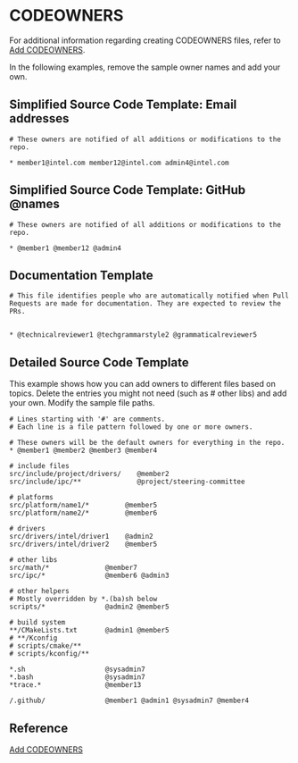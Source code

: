 CODEOWNERS
==========

For additional information regarding creating CODEOWNERS files, refer to [Add CODEOWNERS](git_bkms/CODEOWNERS.md).

In the following examples, remove the sample owner names and add your own.

## Simplified Source Code Template: Email addresses

    # These owners are notified of all additions or modifications to the repo. 
   
    * member1@intel.com member12@intel.com admin4@intel.com

## Simplified Source Code Template: GitHub @names

    # These owners are notified of all additions or modifications to the repo. 
    
    * @member1 @member12 @admin4

## Documentation Template

    # This file identifies people who are automatically notified when Pull Requests are made for documentation. They are expected to review the PRs.
      

    * @technicalreviewer1 @techgrammarstyle2 @grammaticalreviewer5

## Detailed Source Code Template

This example shows how you can add owners to different files based on topics. 
Delete the entries you might not need (such as # other libs) and add your own.
Modify the sample file paths.

    # Lines starting with '#' are comments.
    # Each line is a file pattern followed by one or more owners.

    # These owners will be the default owners for everything in the repo.
    * @member1 @member2 @member3 @member4

    # include files
    src/include/project/drivers/    @member2
    src/include/ipc/**              @project/steering-committee

    # platforms
    src/platform/name1/*         @member5
    src/platform/name2/*         @member6

    # drivers
    src/drivers/intel/driver1    @admin2
    src/drivers/intel/driver2    @member5

    # other libs
    src/math/*              @member7
    src/ipc/*               @member6 @admin3

    # other helpers
    # Mostly overridden by *.(ba)sh below
    scripts/*               @admin2 @member5

    # build system
    **/CMakeLists.txt       @admin1 @member5
    # **/Kconfig
    # scripts/cmake/**
    # scripts/kconfig/**

    *.sh                    @sysadmin7
    *.bash                  @sysadmin7
    *trace.*                @member13

    /.github/               @member1 @admin1 @sysadmin7 @member4

## Reference

[Add CODEOWNERS](git_bkms/CODEOWNERS.md)